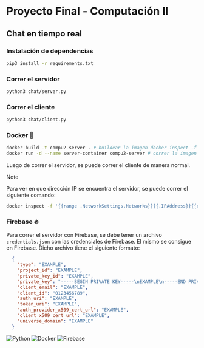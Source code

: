 # Proyecto Final - Computación II


## Chat en tiempo real

### Instalación de dependencias
```bash
pip3 install -r requirements.txt
```

### Correr el servidor
```bash
python3 chat/server.py
```

### Correr el cliente
```bash
python3 chat/client.py
```

### Docker 🐋
```bash
docker build -t compu2-server . # buildear la imagen docker inspect -f '{{range .NetworkSettings.Networks}}{{.IPAddress}}{{end}}' server-container
docker run -d --name server-container compu2-server # correr la imagen
```
Luego de correr el servidor, se puede correr el cliente de manera normal.


> [!NOTE]  
> Para ver en que dirección IP se encuentra el servidor, se puede correr el siguiente comando:
```bash
docker inspect -f '{{range .NetworkSettings.Networks}}{{.IPAddress}}{{end}}' server-container
```

### Firebase 🔥
Para correr el servidor con Firebase, se debe tener un archivo `credentials.json` con las credenciales de Firebase. El mismo se consigue en Firebase. Dicho archivo tiene el siguiente formato:
```json
  {
    "type": "EXAMPLE",
    "project_id": "EXAMPLE",
    "private_key_id": "EXAMPLE",
    "private_key": "-----BEGIN PRIVATE KEY-----\nEXAMPLE\n-----END PRIVATE KEY-----\n",
    "client_email": "EXAMPLE",
    "client_id": "0123456789",
    "auth_uri": "EXAMPLE",
    "token_uri": "EXAMPLE",
    "auth_provider_x509_cert_url": "EXAMPLE",
    "client_x509_cert_url": "EXAMPLE",
    "universe_domain": "EXAMPLE"
  }
```

![Python](https://img.shields.io/badge/python-3670A0?style=for-the-badge&logo=python&logoColor=ffdd54)
![Docker](https://img.shields.io/badge/docker-2496ED?style=for-the-badge&logo=docker&logoColor=white)
![Firebase](https://img.shields.io/badge/firebase-%23039BE5.svg?style=for-the-badge&logo=firebase)